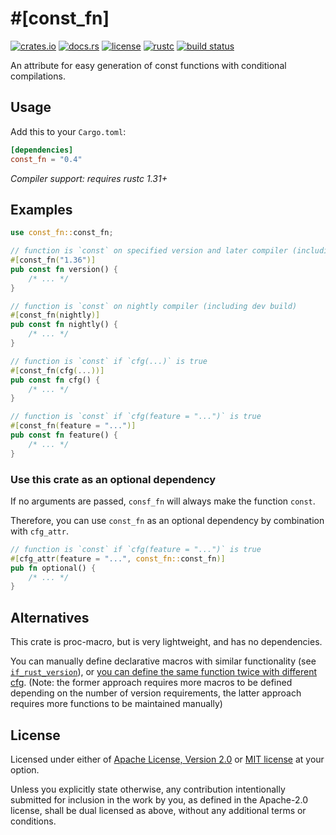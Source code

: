 # \#\[const_fn\]

[![crates.io](https://img.shields.io/crates/v/const_fn?style=flat-square&logo=rust)](https://crates.io/crates/const_fn)
[![docs.rs](https://img.shields.io/badge/docs.rs-const__fn-blue?style=flat-square&logo=docs.rs)](https://docs.rs/const_fn)
[![license](https://img.shields.io/badge/license-Apache--2.0_OR_MIT-blue?style=flat-square)](#license)
[![rustc](https://img.shields.io/badge/rustc-1.31+-blue?style=flat-square&logo=rust)](https://www.rust-lang.org)
[![build status](https://img.shields.io/github/workflow/status/taiki-e/const_fn/CI/main?style=flat-square&logo=github)](https://github.com/taiki-e/const_fn/actions)

An attribute for easy generation of const functions with conditional
compilations.

## Usage

Add this to your `Cargo.toml`:

```toml
[dependencies]
const_fn = "0.4"
```

*Compiler support: requires rustc 1.31+*

## Examples

```rust
use const_fn::const_fn;

// function is `const` on specified version and later compiler (including beta, nightly, and dev build)
#[const_fn("1.36")]
pub const fn version() {
    /* ... */
}

// function is `const` on nightly compiler (including dev build)
#[const_fn(nightly)]
pub const fn nightly() {
    /* ... */
}

// function is `const` if `cfg(...)` is true
#[const_fn(cfg(...))]
pub const fn cfg() {
    /* ... */
}

// function is `const` if `cfg(feature = "...")` is true
#[const_fn(feature = "...")]
pub const fn feature() {
    /* ... */
}
```

### Use this crate as an optional dependency

If no arguments are passed, `consf_fn` will always make the function `const`.

Therefore, you can use `const_fn` as an optional dependency by combination with `cfg_attr`.

```rust
// function is `const` if `cfg(feature = "...")` is true
#[cfg_attr(feature = "...", const_fn::const_fn)]
pub fn optional() {
    /* ... */
}
```

<!--
TODO: document the behavior on the version on the nightly channel.
      https://github.com/taiki-e/const_fn/issues/27
      https://github.com/rust-lang/rust/pull/81468
-->

## Alternatives

This crate is proc-macro, but is very lightweight, and has no dependencies.

You can manually define declarative macros with similar functionality (see
[`if_rust_version`](https://github.com/ogoffart/if_rust_version#examples)),
or [you can define the same function twice with different cfg](https://github.com/crossbeam-rs/crossbeam/blob/0b6ea5f69fde8768c1cfac0d3601e0b4325d7997/crossbeam-epoch/src/atomic.rs#L340-L372).
(Note: the former approach requires more macros to be defined depending on the
number of version requirements, the latter approach requires more functions to
be maintained manually)

## License

Licensed under either of [Apache License, Version 2.0](LICENSE-APACHE) or
[MIT license](LICENSE-MIT) at your option.

Unless you explicitly state otherwise, any contribution intentionally submitted
for inclusion in the work by you, as defined in the Apache-2.0 license, shall
be dual licensed as above, without any additional terms or conditions.
